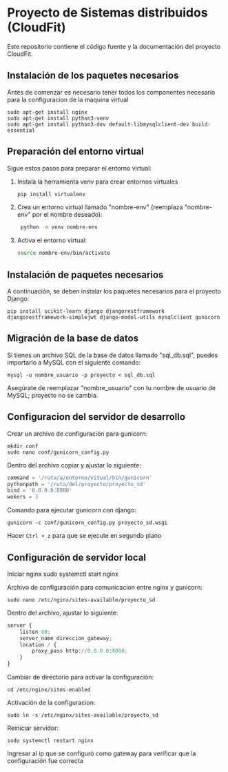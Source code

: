 # Proyecto de Sistemas distribuidos (CloudFit)

Este repositorio contiene el código fuente y la documentación del proyecto CloudFit.

## Instalación de los paquetes necesarios 

Antes de comenzar es necesario tener todos los componentes necesario para la configuracion de la maquina virtual

    sudo apt-get install nginx
    sudo apt-get install python3-venv
    sudo apt-get install python3-dev default-libmysqlclient-dev build-essential

## Preparación del entorno virtual
Sigue estos pasos para preparar el entorno virtual:

1. Instala la herramienta venv para crear entornos virtuales

   ```bash
   pip install virtualenv
   ```

2. Crea un entorno virtual llamado "nombre-env" (reemplaza "nombre-env" por el nombre deseado):

   ```bash
    python -m venv nombre-env
    ```

3. Activa el entorno virtual:

    ```bash
    source nombre-env/bin/activate
    ```

## Instalación de paquetes necesarios

A continuación, se deben instalar los paquetes necesarios para el proyecto Django:

    pip install scikit-learn django djangorestframework djangorestframework-simplejwt django-model-utils mysqlclient gunicorn
    
## Migración de la base de datos
Si tienes un archivo SQL de la base de datos llamado "sql_db.sql", puedes importarlo a MySQL con el siguiente comando:

    mysql -u nombre_usuario -p proyecto < sql_db.sql

Asegúrate de reemplazar "nombre_usuario" con tu nombre de usuario de MySQL; proyecto no se cambia.

## Configuracion del servidor de desarrollo

Crear un archivo de configuración para gunicorn:

    mkdir conf
    sudo nano conf/gunicorn_config.py

Dentro del archivo copiar y ajustar lo siguiente: 
 ```python 
command = '/ruta/a/entorno/vitual/bin/gunicorn'
pythonpath = '/ruta/del/proyecto/proyecto_sd'
bind = '0.0.0.0:8000'
wokers = 3
 ```

Comando para ejecutar gunicorn con django:

    gunicorn -c conf/gunicorn_config.py proyecto_sd.wsgi

Hacer ```Ctrl + z``` para que se ejecute en segundo plano

## Configuración de servidor local 
Iniciar nginx
    sudo systemctl start nginx

Archivo de configuración para comunicacion entre nginx y gunicorn:

    sudo nano /etc/nginx/sites-available/proyecto_sd
    
Dentro del archivo, ajustar lo siguiente:
```python
server {
    listen 80;
    server_name direccion_gateway;
    location / {
    	proxy_pass http://0.0.0.0:8000;
    }
}
```
Cambiar de directorio para activar la configuración: 

    cd /etc/nginx/sites-enabled

Activación de la configuracion: 

    sudo ln -s /etc/nginx/sites-available/proyecto_sd

Reiniciar servidor:

    sudo systemctl restart nginx

Ingresar al ip que se configuró como gateway para verificar que la configuración fue correcta

